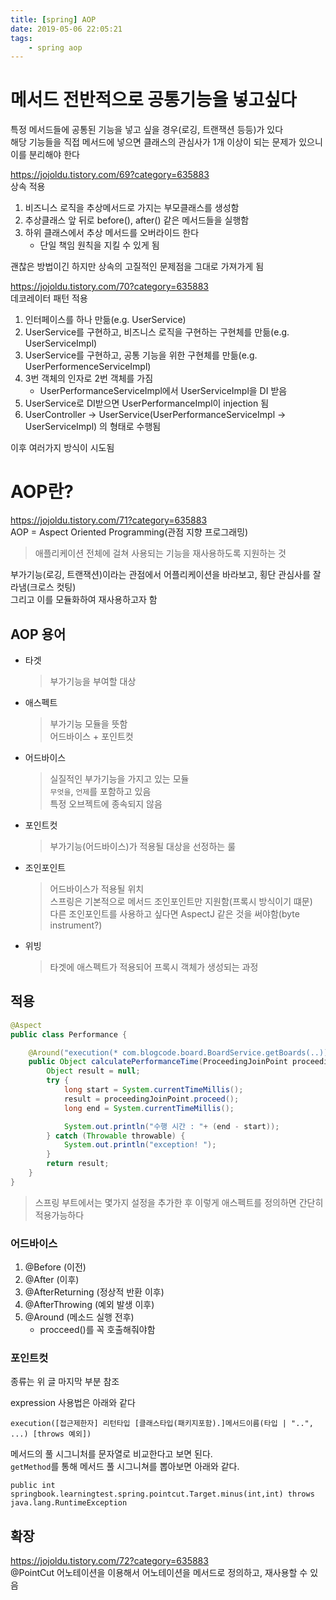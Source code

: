 ```yaml
---
title: [spring] AOP
date: 2019-05-06 22:05:21
tags:
    - spring aop
---
```


# 메서드 전반적으로 공통기능을 넣고싶다
특정 메서드들에 공통된 기능을 넣고 싶을 경우(로깅, 트랜잭션 등등)가 있다  
해당 기능들을 직접 메서드에 넣으면 클래스의 관심사가 1개 이상이 되는 문제가 있으니 이를 분리해야 한다  

<https://jojoldu.tistory.com/69?category=635883>  
상속 적용  
1. 비즈니스 로직을 추상메서드로 가지는 부모클래스를 생성함
2. 추상클래스 앞 뒤로 before(), after() 같은 메서드들을 실행함
3. 하위 클래스에서 추상 메서드를 오버라이드 한다
    - 단일 책임 원칙을 지킬 수 있게 됨

괜찮은 방법이긴 하지만 상속의 고질적인 문제점을 그대로 가져가게 됨  

<https://jojoldu.tistory.com/70?category=635883>  
데코레이터 패턴 적용  
1. 인터페이스를 하나 만듦(e.g. UserService)
2. UserService를 구현하고, 비즈니스 로직을 구현하는 구현체를 만듦(e.g. UserServiceImpl)
3. UserService를 구현하고, 공통 기능을 위한 구현체를 만듦(e.g. UserPerformenceServiceImpl)
4. 3번 객체의 인자로 2번 객체를 가짐
    - UserPerformanceServiceImpl에서 UserServiceImpl을 DI 받음
5. UserService로 DI받으면 UserPerformanceImpl이 injection 됨
6. UserController -> UserService(UserPerformanceServiceImpl -> UserServiceImpl) 의 형태로 수행됨

이후 여러가지 방식이 시도됨  

# AOP란?
<https://jojoldu.tistory.com/71?category=635883>  
AOP = Aspect Oriented Programming(관점 지향 프로그래밍)  
> 애플리케이션 전체에 걸쳐 사용되는 기능을 재사용하도록 지원하는 것  

부가기능(로깅, 트랜잭션)이라는 관점에서 어플리케이션을 바라보고, 횡단 관심사를 잘라냄(크로스 컷팅)  
그리고 이를 모듈화하여 재사용하고자 함  

## AOP 용어
- 타겟
    > 부가기능을 부여할 대상
- 애스펙트
    > 부가기능 모듈을 뜻함  
    > 어드바이스 + 포인트컷  
- 어드바이스
    > 실질적인 부가기능을 가지고 있는 모듈  
    > `무엇을`, `언제`를 포함하고 있음  
    > 특정 오브젝트에 종속되지 않음  
- 포인트컷
    > 부가기능(어드바이스)가 적용될 대상을 선정하는 룰
- 조인포인트
    > 어드바이스가 적용될 위치  
    > 스프링은 기본적으로 메서드 조인포인트만 지원함(프록시 방식이기 떄문)  
    > 다른 조인포인트를 사용하고 싶다면 AspectJ 같은 것을 써야함(byte instrument?)  
- 위빙
    > 타겟에 애스펙트가 적용되어 프록시 객체가 생성되는 과정  

## 적용
```java
@Aspect
public class Performance {

    @Around("execution(* com.blogcode.board.BoardService.getBoards(..))")
    public Object calculatePerformanceTime(ProceedingJoinPoint proceedingJoinPoint) {
        Object result = null;
        try {
            long start = System.currentTimeMillis();
            result = proceedingJoinPoint.proceed();
            long end = System.currentTimeMillis();

            System.out.println("수행 시간 : "+ (end - start));
        } catch (Throwable throwable) {
            System.out.println("exception! ");
        }
        return result;
    }
}
```
> 스프링 부트에서는 몇가지 설정을 추가한 후 이렇게 애스펙트를 정의하면 간단히 적용가능하다  

### 어드바이스
1. @Before (이전)
2. @After (이후)
3. @AfterReturning (정상적 반환 이후)
4. @AfterThrowing (예외 발생 이후)
5. @Around (메소드 실행 전후)
    - procceed()를 꼭 호출해줘야함  

### 포인트컷
종류는 위 글 마지막 부분 참조  

expression 사용법은 아래와 같다  
```
execution([접근제한자] 리턴타입 [클래스타입(패키지포함).]메서드이름(타입 | "..", ...) [throws 예외])
```

메서드의 풀 시그니처를 문자열로 비교한다고 보면 된다.  
`getMethod`를 통해 메서드 풀 시그니쳐를 뽑아보면 아래와 같다.  
```
public int springbook.learningtest.spring.pointcut.Target.minus(int,int) throws java.lang.RuntimeException
```

## 확장
<https://jojoldu.tistory.com/72?category=635883>  
@PointCut 어노테이션을 이용해서 어노테이션을 메서드로 정의하고, 재사용할 수 있음  

<!-- more -->